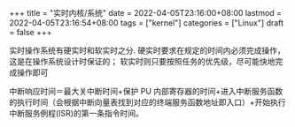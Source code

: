 +++
title = "实时内核/系统"
date = 2022-04-05T23:16:00+08:00
lastmod = 2022-04-05T23:16:54+08:00
tags = ["kernel"]
categories = ["Linux"]
draft = false
+++

实时操作系统有硬实时和软实时之分.
硬实时要求在规定的时间内必须完成操作，这是在操作系统设计时保证的；
软实时则只要按照任务的优先级，尽可能快地完成操作即可

中断响应时间＝最大关中断时间+保护 PU 内部寄存器的时间+进入中断服务函数的执行时间（会根据中断向量表找到对应的终端服务函数地址即入口）+开始执行中断服务例程(ISR)的第一条指令时间。